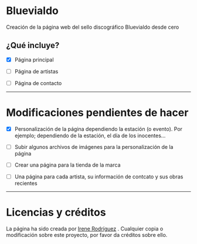 # Bluevialdo
Creación de la página web del sello discográfico Bluevialdo desde cero

## ¿Qué incluye?
- [x] Página principal
- [ ] Página de artistas
- [ ] Página de contacto


----


# Modificaciones pendientes de hacer
- [x] Personalización de la página dependiendo la estación (o evento). Por ejemplo; dependiendo de la estación, el día de los inocentes...
- [ ] Subir algunos archivos de imágenes para la personalización de la página
- [ ] Crear una página para la tienda de la marca
- [ ] Una página para cada artista, su información de contcato y sus obras recientes


----


# Licencias y créditos
La página ha sido creada por [Irene Rodríguez](https://github.com/irenerodrod) . Cualquier copia o modificación sobre este proyecto, por favor da créditos sobre ello.
